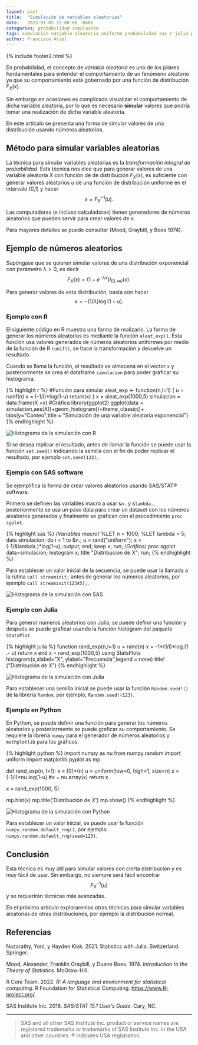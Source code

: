 ```yaml
---
layout: post
title:  "Simulación de variables aleatorias"
date:   2023-01-05 12:00:00 -0600
categories: probabilidad simulación
tags: simulación variable aleatoria uniforme probabilidad sas r julia python 
author: Francisco Ariel
---
```


{% include footer2.html %}

En probabilidad, el concepto de _variable aleatoria_ es uno de los pilares fundamentales para entender el comportamiento de un fenómeno aleatorio ya que su comportamiento está gobernado por una función de distribución $F_X(x)$.

Sin embargo en ocasiones es complicado visualizar el comportamiento de dicha variable aleatoria, por lo que es necesario __simular__ valores que podría tomar una realización de dicha variable aleatoria.

En este artículo se presenta una forma de simular valores de una distribución usando números aleatorios.

## Método para simular variables aleatorias

La técnica para simular variables aleatorias es la _transformación integral de probabilidad_. Esta técnica nos dice que para generar valores de una variable aleatoria $X$ con función de de distribución $F_X(x)$, es suficiente con generar valores aleatorios $u$ de una función de distribución uniforme en el intervalo (0,1) y hacer $$x = F_X^{-1}(u).$$

Las computadoras (e incluso calculadoras) tienen generadores de números aleatorios que pueden servir para crear valores de $x$.

Para mayores detalles se puede consultar (Mood, Graybill, y Boes 1974).

## Ejemplo de números aleatorios

Supóngase que se quieren simular valores de una distribución exponencial con parámetro $\lambda \gt 0$, es decir $$F_X(x)=(1-e^{-\lambda x})I_{(0,\infty)}(x).$$

Para generar valores de esta distribución, basta con hacer $$x = -(1/\lambda)\log (1-u).$$

### Ejemplo con R

El siguiente código en R muestra una forma de realizarlo. La forma de generar los números aleatorios es mediante la función `aleat_exp()`. Esta función usa valores generados de números aleatorios uniformes por medio de la función de R `runif()`, se hace la transformación y devuelve un resultado.

Cuando se llama la función, el resultado se almacena en el vector `x` y posteriormente se crea el dataframe `simulacion` para poder graficar su histograma.

{% highlight r %}
#Función para simular
aleat_exp <- function(n,l=1) {
  u = runif(n)
  x = (-1/l)*log(1-u)
  return(x)
}
x = aleat_exp(1000,5)
simulacion = data.frame(X =x)
#Gráfica
library(ggplot2)
ggplot(data = simulacion,aes(X))+geom_histogram()+theme_classic()+
  labs(y="Conteo",title = "Simulación de una variable aleatoria exponencial")
{% endhighlight %}

![Histograma de la simulación con R](/assets/sim_r.png)

Si se desea replicar el resultado, antes de llamar la función se puede usar la función `set.seed()` indicando la semilla con el fin de poder replicar el resultado, por ejemplo `set.seed(123)`.

### Ejemplo con SAS software

Se ejemplifica la forma de crear valores aleatorios usando SAS/STAT® software.

Primero se definen las variables macro a usar `&n.` y `&lambda.`, posteriormente se usa un paso data para crear un dataset con  los números aleatorios generados y finalmente se grafican con el procedimiento `proc sgplot`.

{% highlight sas %}
/*Variables macro*/
%LET n = 1000;
%LET lambda = 5;
data simulacion;
    do i = 1 to &n.;
       u = rand("uniform");
       x = (-1/&lambda.)*log(1-u);
       output;
    end;
    keep x;
run;
/*Gráfico*/
proc sgplot data=simulacion;
  histogram x;
  title "Distribución de X";
run;
{% endhighlight %}

Para establecer un valor inicial de la secuencia, se puede usar la llamada a la rutina `call streaminit;` antes de generar los números aleatorios, por ejemplo `call streaminit(12345);`.

![Histograma de la simulación con SAS](/assets/sim_sas.png)

### Ejemplo con Julia

Para generar números aleatorios con Julia, se puede definir una función y después se puede graficar usando la función histogram del paquete `StatsPlot`.

{% highlight julia %}
    function rand_exp(n,l=1)
        u = rand(n)
        x = -1*(1/l)*log.(1 .- u)
        return x
    end
    x = rand_exp(1000,5)
    using StatsPlots
    histogram(x,xlabel="X", ylabel="Frecuencia",legend =:none)
    title!("Distribución de X")
{% endhighlight %}

![Histograma de la simulación con Julia](/assets/sim_julia.png)

Para establecer una semilla inicial se puede usar la función `Random.seed!()` de la librería `Random`, por ejemplo, `Random.seed!(123)`.

### Ejemplo en Python

En Python, se puede definir una función para generar los números aleatorios y posteriormente se puede graficar su comportamiento. Se requiere la librería `numpy` para el generador de números aleatorios y `mathplotlib` para los gráficos.

{% highlight python %}
import numpy as nu
from numpy.random import uniform
import matplotlib.pyplot as mp

def rand_exp(n, l=1):
    x = [0]*(n)
    u = uniform(low=0, high=1, size=n)
    x = (-1/l)*nu.log(1-u)
    #x = nu.array(x)
    return x

x = rand_exp(1000, 5)

mp.hist(x)
mp.title('Distribución de $X$')
mp.show()
{% endhighlight %}

![Histograma de la simulación con Python](/assets/sim_python.png)

Para establecer un valor inicial, se puede usar la función `numpy.random.default_rng()`, por ejemplo `numpy.random.default_rng(seed=123)`.

## Conclusión

Esta técnica es muy útil para simular valores con cierta distribución y es muy fácil de usar. Sin embargo, no siempre será fácil encontrar $$F_X^{-1}(u)$$ y se requerirán técnicas más avanzadas.

En el próximo artículo exploraremos otras técnicas para simular variables aleatorias de otras distribuciones, por ejemplo la distribución normal.

## Referencias

Nazarathy, Yoni, y Hayden Klok. 2021. Statistics with Julia. Switzerland: Springer.

Mood, Alexander, Franklin Graybill, y Duane Boes. 1974. _Introduction to the Theory of Statistics_. McGraw-Hill.

R Core Team. 2022. _R: A language and environment for statistical computing_. R Foundation for Statistical Computing. https://www.R-project.org/.

SAS Institute Inc. 2018. _SAS/STAT 15.1 User’s Guide_. Cary, NC.

----

> SAS and all other SAS Institute Inc. product or service names are registered trademarks or trademarks of SAS Institute Inc. in the USA and other countries. ® indicates USA registration.
